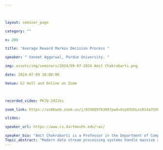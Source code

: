 ```yaml
--- 

  

layout: seminar_page 

category: "" 

n: 200

title: "Average Reward Markov Decision Process " 

speaker: " Vaneet Aggarwal, Purdue University. "  

img: assets/img/seminars/2024/09-07-2024 Amit Chakrabarti.png

date: 2024-07-09 16:00:00  

Venue: GJ Hall and Online on Zoom

  

recorded_video: PK7Q-24I1ks

zoom_link: https://us06web.zoom.us/j/83388976389?pwd=XcpO3GhLxsR14a7SVbPx33HQQa1jbt.1 

slides:  

speaker_url: https://www.cs.dartmouth.edu/~ac/

speaker_bio: "Amit Chakrabarti is a Professor in the Department of Computer Science at Dartmouth College. He holds a Ph.D. in Computer Science from Princeton University and a B.Tech. in Computer Science from the Indian Institute of Technology, Bombay, where he was the President of India Gold Medalist. Professor Chakrabarti's research is in the broad area of theoretical computer science. Specific interests are (1) complexity theory, especially communication complexity and applications of information theory, and (2) algorithms, including space-efficient algorithms for massive data streams and approximation techniques for optimization problems. He is particularly known as a pioneer of the concept of "information complexity"; this work was awarded a 20-year Test of Time Award by the IEEE Syposium on Foundations of Computer Science (FOCS). His research has been funded by several awards from the US National Science Foundation, including a CAREER award."
Topic_abstract: "Modern data stream processing systems handle massive amounts of data that arrive continuously, requiring quick and extremely space efficient processing of each data item. The results of data analysis performed by such systems can drive decision making that affects future data streams fed to the same systems. Dealing with this feedback loop presents new challenges. The emerging area of *adversarially robust* streaming algorithms addresses this challenge: such algorithms are designed to produce correct outputs, even when each stream element can be chosen as an arbitrary (and possibly adversarial) function of earlier algorithm outputs. In this talk, we will outline basic results on adversarially robust algorithms to provide some necessary background and set the stage. This will lead up to two recent sets of results of ours: one on the Missing Item Finding (MIF) problem, and the other on graph coloring. In MIF, the algorithmic task is to determine items in a (massive) universe that are missing from the given input stream. Here, we prove the optimum space requirement depends strongly on what source of random bits the algorithm can access. In graph coloring, the task is to assign as few distinct colors as possible to the vertices of an input graph (specified as a stream of edges) so that no edge becomes monochromatic. We prove that, similar to the situation for MIF, the color budget achievable by a streaming algorithm depends strongly on the source of randomness available to the algorithm. Based on joint work with Prantar Ghosh and Manuel Stoeckl."
---
```

